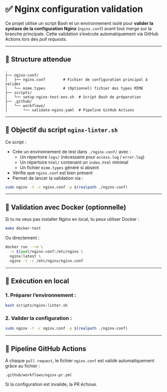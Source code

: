 # ✅ Nginx configuration validation

Ce projet utilise un script Bash et un environnement isolé pour **valider la syntaxe de la configuration Nginx** (`nginx.conf`) avant tout merge sur la branche principale. Cette validation s’exécute automatiquement via GitHub Actions lors des *pull requests*.

---

## 📁 Structure attendue

```
.
├── nginx-conf/
│   ├── nginx.conf        # Fichier de configuration principal à valider
│   └── mime.types        # (Optionnel) fichier des types MIME
├── scripts/
│   └── setup-nginx-test-env.sh  # Script Bash de préparation
├── .github/
│   └── workflows/
│       └── validate-nginx.yaml  # Pipeline GitHub Actions
```

---

## 🔧 Objectif du script `nginx-linter.sh`

Ce script :

- Crée un environnement de test dans `./nginx-conf/` avec :
  - Un répertoire `logs/` (nécessaire pour `access.log` / `error.log`)
  - Un répertoire `html/` contenant un `index.html` minimal
  - Un fichier `mime.types` généré si absent
- Vérifie que `nginx.conf` est bien présent
- Permet de lancer la validation via :

```bash
sudo nginx -t -c nginx.conf -p $(realpath ./nginx-conf)
```

---

## 🐳 Validation avec Docker (optionnelle)

Si tu ne veux pas installer Nginx en local, tu peux utiliser Docker :

```bash
make docker-test
```

Ou directement :

```bash
docker run --rm \
  -v $(pwd)/nginx-conf:/etc/nginx \
  nginx:latest \
  nginx -t -c /etc/nginx/nginx.conf
```

---

## 🧪 Exécution en local

### 1. Préparer l’environnement :

```bash
bash scripts/nginx-linter.sh
```

### 2. Valider la configuration :

```bash
sudo nginx -t -c nginx.conf -p $(realpath ./nginx-conf)
```

---

## 🤖 Pipeline GitHub Actions

À chaque `pull request`, le fichier `nginx.conf` est validé automatiquement grâce au fichier :

```
.github/workflows/nginx-pr.yml
```

Si la configuration est invalide, la PR échoue.
